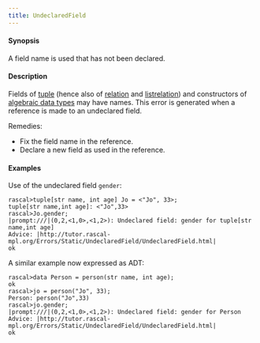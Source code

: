 ```yaml
---
title: UndeclaredField
---
```


#### Synopsis

A field name is used that has not been declared.

#### Description

Fields of [tuple](../../Rascal/Expressions/Values/Tuple/index.md) (hence also of [relation](../../Rascal/Expressions/Values/Relation/index.md)
 and [listrelation](../../Rascal/Expressions/Values/ListRelation/index.md))
and constructors of [algebraic data types](../../Rascal/Declarations/AlgebraicDataType/index.md) may have names.
This error is generated when a reference is made to an undeclared field.

Remedies:

*  Fix the field name in the reference.
*  Declare a new field as used in the reference.

#### Examples

Use of the undeclared field `gender`:

```rascal-shell ,error
rascal>tuple[str name, int age] Jo = <"Jo", 33>;
tuple[str name,int age]: <"Jo",33>
rascal>Jo.gender;
|prompt:///|(0,2,<1,0>,<1,2>): Undeclared field: gender for tuple[str name,int age]
Advice: |http://tutor.rascal-mpl.org/Errors/Static/UndeclaredField/UndeclaredField.html|
ok
```
A similar example now expressed as ADT:

```rascal-shell ,error
rascal>data Person = person(str name, int age);
ok
rascal>jo = person("Jo", 33);
Person: person("Jo",33)
rascal>jo.gender;
|prompt:///|(0,2,<1,0>,<1,2>): Undeclared field: gender for Person
Advice: |http://tutor.rascal-mpl.org/Errors/Static/UndeclaredField/UndeclaredField.html|
ok
```


